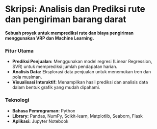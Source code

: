 # Skripsi: Analisis dan Prediksi rute dan pengiriman barang darat

**Sebuah proyek untuk memprediksi rute dan biaya pengiriman menggunakan VRP dan Machine Learning.**

### **Fitur Utama**

* **Prediksi Penjualan:** Menggunakan model regresi (Linear Regression, SVR) untuk memprediksi jumlah pendapatan harian.
* **Analisis Data:** Eksplorasi data penjualan untuk menemukan tren dan pola musiman.
* **Visualisasi Interaktif:** Menampilkan hasil prediksi dan analisis data dalam bentuk grafik yang mudah dipahami.

### **Teknologi**

* **Bahasa Pemrograman:** Python
* **Library:** Pandas, NumPy, Scikit-learn, Matplotlib, Seaborn, Flask
* **Aplikasi:** Jupyter Notebook
